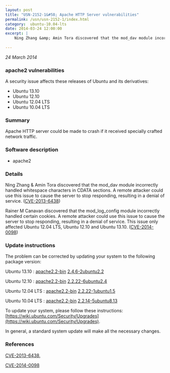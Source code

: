```yaml
---
layout: post
title: "USN-2152-1&#58; Apache HTTP Server vulnerabilities"
permalink: /usn/usn-2152-1/index.html
category:  ubuntu-10.04-lts
date: 2014-03-24 12:00:00
excerpt: |
    Ning Zhang &amp; Amin Tora discovered that the mod_dav module incorrectly handled whitespace characters in CDATA sections. A remote attacker could use this issue to cause the server to stop responding, resulting in a denial of service. ([CVE-2013-6438](http://people.ubuntu.com/~ubuntu-security/cve/CVE-2013-6438))
    
--- 
```

 
 

*24 March 2014*

### apache2 vulnerabilities

A security issue affects these releases of Ubuntu and its derivatives:

* Ubuntu 13.10
* Ubuntu 12.10
* Ubuntu 12.04 LTS
* Ubuntu 10.04 LTS

### Summary

Apache HTTP server could be made to crash if it received specially crafted network traffic.

### Software description

* apache2 

### Details

Ning Zhang &amp; Amin Tora discovered that the mod_dav module incorrectly handled whitespace characters in CDATA sections. A remote attacker could use this issue to cause the server to stop responding, resulting in a denial of service. ([CVE-2013-6438](http://people.ubuntu.com/~ubuntu-security/cve/CVE-2013-6438))

Rainer M Canavan discovered that the mod_log_config module incorrectly handled certain cookies. A remote attacker could use this issue to cause the server to stop responding, resulting in a denial of service. This issue only affected Ubuntu 12.04 LTS, Ubuntu 12.10 and Ubuntu 13.10. ([CVE-2014-0098](http://people.ubuntu.com/~ubuntu-security/cve/CVE-2014-0098)) 

### Update instructions

The problem can be corrected by updating your system to the following package version:

Ubuntu 13.10
 : [apache2.2-bin](https://launchpad.net/ubuntu/+source/apache2) <span> [2.4.6-2ubuntu2.2](https://launchpad.net/ubuntu/+source/apache2/2.4.6-2ubuntu2.2) </span> 

Ubuntu 12.10
 : [apache2.2-bin](https://launchpad.net/ubuntu/+source/apache2) <span> [2.2.22-6ubuntu2.4](https://launchpad.net/ubuntu/+source/apache2/2.2.22-6ubuntu2.4) </span> 

Ubuntu 12.04 LTS
 : [apache2.2-bin](https://launchpad.net/ubuntu/+source/apache2) <span> [2.2.22-1ubuntu1.5](https://launchpad.net/ubuntu/+source/apache2/2.2.22-1ubuntu1.5) </span> 

Ubuntu 10.04 LTS
 : [apache2.2-bin](https://launchpad.net/ubuntu/+source/apache2) <span> [2.2.14-5ubuntu8.13](https://launchpad.net/ubuntu/+source/apache2/2.2.14-5ubuntu8.13) </span> 

To update your system, please follow these instructions: [https://wiki.ubuntu.com/Security/Upgrades](https://wiki.ubuntu.com/Security/Upgrades).

In general, a standard system update will make all the necessary changes. 

### References

 
 [CVE-2013-6438](http://people.ubuntu.com/~ubuntu-security/cve/CVE-2013-6438), 

 [CVE-2014-0098](http://people.ubuntu.com/~ubuntu-security/cve/CVE-2014-0098)
 

